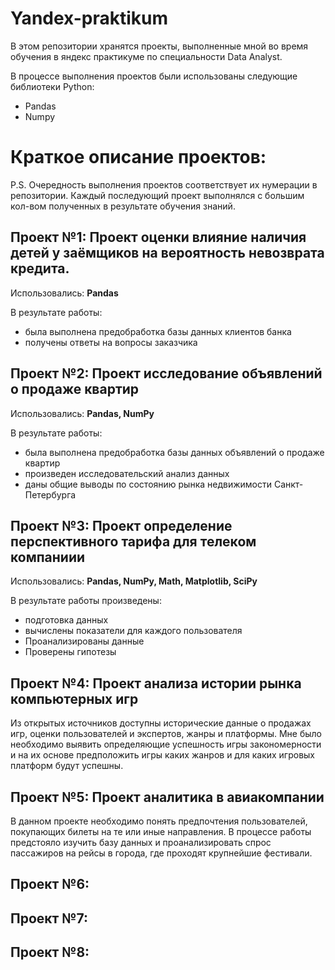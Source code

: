 # Yandex-praktikum
В этом репозитории хранятся проекты, выполненные мной во время обучения в яндекс практикуме по специальности Data Analyst.

В процессе выполнения проектов были использованы следующие библиотеки Python:
- Pandas
- Numpy






# Краткое описание проектов:

P.S. Очередность выполнения проектов соответствует их нумерации в репозитории. Каждый последующий проект выполнялся с большим кол-вом полученных в результате обучения знаний.

## Проект №1: Проект оценки влияние наличия детей у заёмщиков на вероятность невозврата кредита.

Использовались: **Pandas**

В результате работы:
- была выполнена предобработка базы данных клиентов банка
- получены ответы на вопросы заказчика
 
 ## Проект №2: Проект исследование объявлений о продаже квартир

Использовались: **Pandas, NumPy**

В результате работы:
- была выполнена предобработка базы данных объявлений о продаже квартир
- произведен исследовательский анализ данных
- даны общие выводы по состоянию рынка недвижимости Санкт-Петербурга

## Проект №3: Проект определение перспективного тарифа для телеком компаниии

Использовались: **Pandas, NumPy, Math, Matplotlib, SciPy**

В результате работы произведены:
- подготовка данных
- вычислены показатели для каждого пользователя
- Проанализированы данные
- Проверены гипотезы

## Проект №4: Проект анализа истории рынка компьютерных игр

Из открытых источников доступны исторические данные о продажах игр, оценки пользователей и экспертов, жанры и платформы. Мне было необходимо выявить определяющие успешность игры закономерности и на их основе предположить игры каких жанров и для каких игровых платформ будут успешны.

## Проект №5: Проект аналитика в авиакомпании

В данном проекте необходимо понять предпочтения пользователей, покупающих билеты на те или иные направления. В процессе работы предстояло изучить базу данных и проанализировать спрос пассажиров на рейсы в города, где проходят крупнейшие фестивали.

## Проект №6:


## Проект №7:


## Проект №8:
